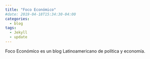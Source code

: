 ```yaml
---
title: "Foco Económico"
#date: 2019-04-18T15:34:30-04:00
categories:
  - blog
tags:
  - Jekyll
  - update
---
```


Foco Económico es un blog Latinoamericano de política y economía.
